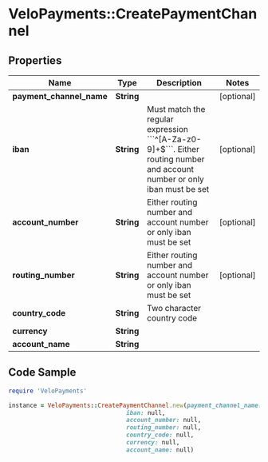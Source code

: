# VeloPayments::CreatePaymentChannel

## Properties

Name | Type | Description | Notes
------------ | ------------- | ------------- | -------------
**payment_channel_name** | **String** |  | [optional] 
**iban** | **String** | Must match the regular expression &#x60;&#x60;&#x60;^[A-Za-z0-9]+$&#x60;&#x60;&#x60;. Either routing number and account number or only iban must be set | [optional] 
**account_number** | **String** | Either routing number and account number or only iban must be set | [optional] 
**routing_number** | **String** | Either routing number and account number or only iban must be set | [optional] 
**country_code** | **String** | Two character country code | 
**currency** | **String** |  | 
**account_name** | **String** |  | 

## Code Sample

```ruby
require 'VeloPayments'

instance = VeloPayments::CreatePaymentChannel.new(payment_channel_name: null,
                                 iban: null,
                                 account_number: null,
                                 routing_number: null,
                                 country_code: null,
                                 currency: null,
                                 account_name: null)
```


